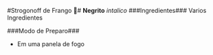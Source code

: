 #Strogonoff de Frango :chicken:#
**Negrito**
_intalico_
###Ingredientes###
Varios Ingredientes

###Modo de Preparo###
 - Em uma panela de fogo